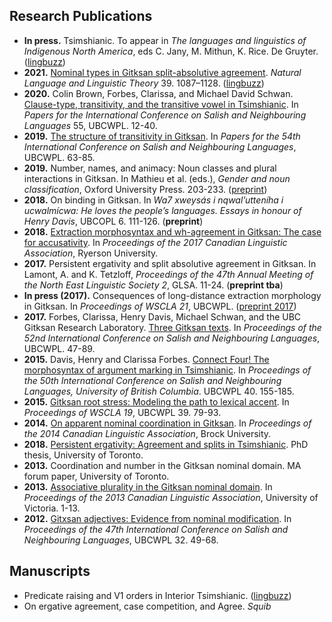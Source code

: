 ## Research Publications

- **In press.** Tsimshianic. To appear in *The languages and linguistics of Indigenous North America*, eds C. Jany, M. Mithun, K. Rice. De Gruyter. ([lingbuzz](https://ling.auf.net/lingbuzz/004784))
- **2021.** [Nominal types in Gitksan split-absolutive agreement](https://doi.org/10.1007/s11049-020-09497-5). *Natural Language and Linguistic Theory* 39. 1087–1128. ([lingbuzz](https://ling.auf.net/lingbuzz/004389))
- **2020.** Colin Brown, Forbes, Clarissa, and Michael David Schwan. [Clause-type, transitivity, and the transitive vowel in Tsimshianic](http://lingpapers.sites.olt.ubc.ca/files/2020/07/02_ICSNL55_Brown_Forbes_Schwan_final.pdf). In *Papers for the International Conference on Salish and Neighbouring Languages* 55, UBCWPL. 12-40.
- **2019.** [The structure of transitivity in Gitksan](https://lingpapers.sites.olt.ubc.ca/files/2019/07/Forbes_2019_ICSNL.pdf). In *Papers for the 54th International Conference on Salish and Neighbouring Languages*, UBCWPL. 63-85.
- **2019.** Number, names, and animacy: Noun classes and plural interactions in Gitksan. In Mathieu et al. (eds.), *Gender and noun classification*, Oxford University Press. 203-233. ([preprint](https://www.dropbox.com/s/10iqhmhz9budc5k/2015-nounclasses-paperDraft3%20-%20x1space.pdf?dl=0))
- **2018.** On binding in Gitksan. In *Wa7 xweysás i nqwal’utteníha i ucwalmícwa: He loves the people’s languages. Essays in honour of Henry Davis*, UBCOPL 6. 111-126. (**preprint**)
- **2018.** [Extraction morphosyntax and wh-agreement in Gitksan: The case for accusativity](http://cla-acl.ca/wp-content/uploads/actes-2017/Forbes_C.2017CLAProceedingsPaper.pdf). In *Proceedings of the 2017 Canadian Linguistic Association*, Ryerson University. 
- **2017.** Persistent ergativity and split absolutive agreement in Gitksan. In Lamont, A. and K. Tetzloff, *Proceedings of the 47th Annual Meeting of the North East Linguistic Society 2*, GLSA. 11-24. (**preprint tba**)
- **In press (2017).** Consequences of long-distance extraction morphology in Gitksan. In *Proceedings of WSCLA 21*, UBCWPL. ([preprint 2017](https://www.dropbox.com/s/q6zwtpkfxa887u2/2017_WSCLAproceedings.pdf?dl=0))
- **2017.** Forbes, Clarissa, Henry Davis, Michael Schwan, and the UBC Gitksan Research Laboratory. [Three Gitksan texts](https://lingpapers.sites.olt.ubc.ca/files/2017/08/Gitlab_3Stories_final.pdf). In *Proceedings of the 52nd International Conference on Salish and Neighbouring Languages*, UBCWPL. 47-89.
- **2015.** Davis, Henry and Clarissa Forbes. [Connect Four! The morphosyntax of argument marking in Tsimshianic](https://lingpapers.sites.olt.ubc.ca/files/2018/01/14-Davis_Forbes_ICSNL50_final-32.pdf). In *Proceedings of the 50th International Conference on Salish and Neighbouring Languages, University of British Columbia*. UBCWPL 40. 155-185.
- **2015.** [Gitksan root stress: Modeling the path to lexical accent](https://lingpapers.sites.olt.ubc.ca/files/2018/01/WSCLA19_Forbes_0.pdf). In *Proceedings of WSCLA 19*, UBCWPL 39. 79-93.
- **2014.** [On apparent nominal coordination in Gitksan](http://cla-acl.ca/wp-content/uploads/Forbes-2014.pdf). In *Proceedings of the 2014 Canadian Linguistic Association*, Brock University.
- **2018.** [Persistent ergativity: Agreement and splits in Tsimshianic](https://tspace.library.utoronto.ca/handle/1807/91770). PhD thesis, University of Toronto.
- **2013.** Coordination and number in the Gitksan nominal domain. MA forum paper, University of Toronto.
- **2013.** [Associative plurality in the Gitksan nominal domain](http://homes.chass.utoronto.ca/~cla-acl/actes2013/Forbes-2013.pdf). In *Proceedings of the 2013 Canadian Linguistic Association*, University of Victoria. 1-13.
- **2012.** [Gitxsan adjectives: Evidence from nominal modification](https://lingpapers.sites.olt.ubc.ca/files/2018/01/2012_Forbes.pdf). In *Proceedings of the 47th International Conference on Salish and Neighbouring Languages*, UBCWPL 32. 49-68.

## Manuscripts

- Predicate raising and V1 orders in Interior Tsimshianic. ([lingbuzz](https://ling.auf.net/lingbuzz/005495))
- On ergative agreement, case competition, and Agree. *Squib*